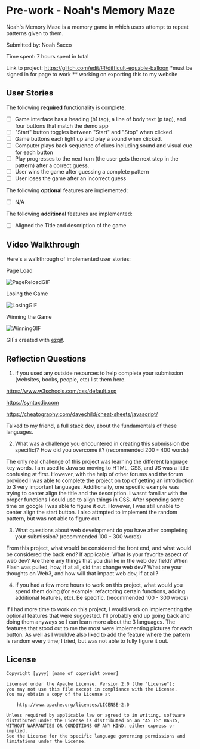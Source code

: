 # Pre-work - Noah's Memory Maze

Noah's Memory Maze is a memory game in which users attempt to repeat patterns given to them.

Submitted by: Noah Sacco

Time spent: 7 hours spent in total

Link to project: https://glitch.com/edit/#!/difficult-equable-balloon
*must be signed in for page to work
** working on exporting this to my website

## User Stories

The following **required** functionality is complete:

* [ ] Game interface has a heading (h1 tag), a line of body text (p tag), and four buttons that match the demo app
* [ ] "Start" button toggles between "Start" and "Stop" when clicked. 
* [ ] Game buttons each light up and play a sound when clicked. 
* [ ] Computer plays back sequence of clues including sound and visual cue for each button
* [ ] Play progresses to the next turn (the user gets the next step in the pattern) after a correct guess. 
* [ ] User wins the game after guessing a complete pattern
* [ ] User loses the game after an incorrect guess

The following **optional** features are implemented:

* [ ] N/A

The following **additional** features are implemented:

* [ ] Aligned the Title and description of the game

## Video Walkthrough

Here's a walkthrough of implemented user stories:

Page Load

![PageReloadGIF](https://user-images.githubusercontent.com/35784016/160729464-f72e0254-f5f7-46f8-ba3d-14d514a4f61e.gif)

Losing the Game

![LosingGIF](https://user-images.githubusercontent.com/35784016/160729475-22d7531c-d962-4fe4-b574-3c349d93539c.gif)

Winning the Game

![WinningGIF](https://user-images.githubusercontent.com/35784016/160729486-ab044e78-5650-473f-8c2d-eec6f4e5fa33.gif)

GIFs created with [ezgif](https://ezgif.com).

## Reflection Questions
1. If you used any outside resources to help complete your submission (websites, books, people, etc) list them here. 

https://www.w3schools.com/css/default.asp

https://syntaxdb.com

https://cheatography.com/davechild/cheat-sheets/javascript/

Talked to my friend, a full stack dev, about the fundamentals of these languages. 

2. What was a challenge you encountered in creating this submission (be specific)? How did you overcome it? (recommended 200 - 400 words) 

The only real challenge of this project was learning the different language key words. I am used to Java so moving to HTML, CSS, and JS was a little confusing at first. However, with the help of other forums and the forum provided I was able to complete the project on top of getting an introduction to 3 very important languages. Additionally, one specific example was trying to center align the title and the description. I wasnt familiar with the proper functions I could use to align things in CSS. After spending some time on google I was able to figure it out. However, I was still unable to center align the start button. I also attmpted to implement the random pattern, but was not able to figure out.

3. What questions about web development do you have after completing your submission? (recommended 100 - 300 words)

From this project, what would be considered the front end, and what would be considered the back end? If applicable.
What is your favorite aspect of web dev?
Are there any things that you dislike in the web dev field?
When Flash was pulled, how, if at all, did that change web dev?
What are your thoughts on Web3, and how will that impact web dev, if at all?

4. If you had a few more hours to work on this project, what would you spend them doing (for example: refactoring certain functions, adding additional features, etc). Be specific. (recommended 100 - 300 words)

If I had more time to work on this project, I would work on implementing the optional features that were suggested. I'll probably end up going back and doing them anyways so I can learn more about the 3 languages. The features that stood out to me the most were implementing pictures for each button. As well as I wouldve also liked to add the feature where the pattern is random every time; I tried, but was not able to fully figure it out.

## License

    Copyright [yyyy] [name of copyright owner]

    Licensed under the Apache License, Version 2.0 (the "License");
    you may not use this file except in compliance with the License.
    You may obtain a copy of the License at

        http://www.apache.org/licenses/LICENSE-2.0

    Unless required by applicable law or agreed to in writing, software
    distributed under the License is distributed on an "AS IS" BASIS,
    WITHOUT WARRANTIES OR CONDITIONS OF ANY KIND, either express or implied.
    See the License for the specific language governing permissions and
    limitations under the License.
